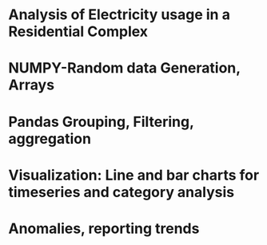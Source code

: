 # Analysis of Electricity usage in a Residential Complex 
# NUMPY-Random data Generation, Arrays 
# Pandas Grouping, Filtering, aggregation 
# Visualization: Line and bar charts for timeseries and category analysis
# Anomalies, reporting trends
